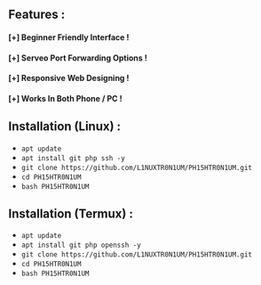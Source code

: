 
## Features :

#### [+] Beginner Friendly Interface !
#### [+] Serveo Port Forwarding Options !
#### [+] Responsive Web Designing !
#### [+] Works In Both Phone / PC !


## Installation (Linux) :

* `apt update`
* `apt install git php ssh -y`
* `git clone https://github.com/L1NUXTR0N1UM/PH15HTR0N1UM.git`
* `cd PH15HTR0N1UM`
* `bash PH15HTR0N1UM`

## Installation (Termux) :

* `apt update`
* `apt install git php openssh -y`
* `git clone https://github.com/L1NUXTR0N1UM/PH15HTR0N1UM.git`
* `cd PH15HTR0N1UM`
* `bash PH15HTR0N1UM`
